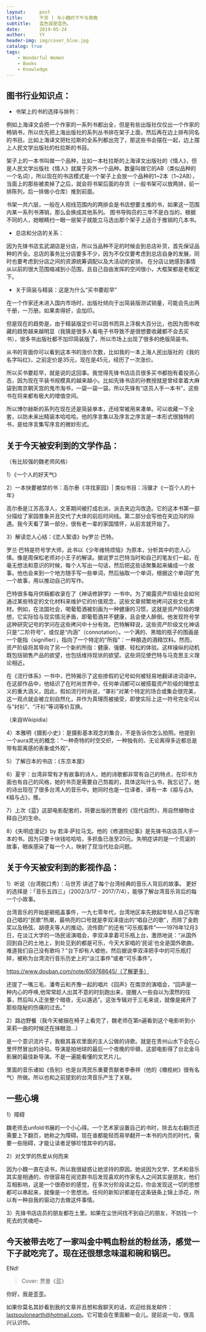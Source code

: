 ```yaml
---
layout:     post
title:      干货 | 与小魏的下午与夜晚
subtitle:   蓝色就是蓝色。
date:       2019-05-24
author:     YY
header-img: img/cover_blue.jpg
catalog: true
tags:
    - Wonderful Women
    - Books
    - Knowledge
---
```


## 图书行业知识点： 

- 书架上的书的选择与排列： 

例如上海译文会把一个作家的一系列书都出全，但是有些出版社仅仅出一个作家的畅销书，所以优先把上海出版社的系列丛书排在架子上面，然后再在边上排布同名的书目。比如上海译文把杜拉斯的全系列都出完了，那这些书会摆在一起，边上摆上人民文学出版社的杜拉斯的书目。 

架子上的一本书叫做一个品种，比如一本杜拉斯的上海译文出版社的《情人》，但是人民文学出版社《情人》就属于另外一个品种。数量叫做它的AB（类似品种的一个名词），所以现在的书店模式是一个架子上会放一个品种的1~2本（1~2AB），当面上的那些被卖掉了之后，就会将书架后面的存货（一般书架可以放两排，前一排陈列，后一排做小仓库）推到前面。 

书架一共六层，一般在人视线范围内的两排会是书店想要主推的书，如果这一范围内某一系列书滞销，那么会换成其他系列。 图书导购员的三年不是白当的，根据不同的人，她眼睛扫一眼一层架子就能立马选出那个架子上适合于推销的几本书。 

- 总店和分店的关系：

因为先锋书店玄武湖店是分店，所以当品种不足的时候会到总店补货，首先保证品种的齐全。总店的事务比分店要多不少，因为不仅仅要考虑到总店自身的发展，同时也要考虑到分店之间的资源统筹调配以及大活动的安排。
在分店让她感到事情从以前的很大范围缩减到小范围，且自己自由发挥的空间很小，大框架都是老板定下。 

- 关于简装与精装：这是为什么“买书要趁早” 

在一个作家还未进入国内市场时，出版社倾向于出简装版测试销量，可能会先出两千册，一万册。如果卖得好，会加印。 

但是现在的趋势是，由于精装版定价可以因书而异上浮极大百分比，也因为图书收藏的趋势越来越明显（我猜是很多人看电子书导致不是很想要收藏都不会去买书），很多书出版社都不加印简装版了，所以市场上出现了很多的绝版简装书。 

从书的背面你可以看到这本书的涨价次数，比如我的一本上海人民出版社的《我的名字叫红》，之前定价是35元，现在是45元，经历了一次涨价。 

所以买书要趁早，就是说的这回事。我觉得先锋书店店员很多买书都抱有着投资心态，因为现在平装书规模真的越来越小。比如先锋书店的孙教授就是曾经拿着大麻袋到南京朝天宫的鬼市淘书，一袋一袋一袋。所以先锋有“店员人手一本书”，这些书在将来都有极大的增值空间。

所以博尔赫斯的系列在现在还是简装单本，还经常被用来凑单。可以收藏一下全套，以防未来出精装本哈哈哈。他的序言集以及序言之序言是一本形式很独特的书，是给序言集写序言的微妙形式。

## 关于今天被安利到的文学作品：
（有比较强的魏老师风格）

1）《一个人的好天气》

2）一本快要被禁的书：高尔泰《寻找家园》| 类似书目：冯骥才《一百个人的十年》

高尔泰是江苏高淳人，文革期间被打成右派，派去夹边沟改造。它的这本书第一部分描绘了家园景象并且交代了大体的前后时间线。第二部分会写他在夹边沟的际遇。我今天看了第一部分，很有老一辈的家国情怀，从前言就开始了。

3）解读恋人心结：《恋人絮语》by罗兰·巴特。

罗兰·巴特是符号学大师，此书以《少年维特烦恼》为原本，分析其中的恋人心愫。像是周保松老师对小王子的解读。据说罗兰巴特当时和自己的笔友们一起，在毫无想法和意识的时候，每个人写出一句话，然后把这些话聚集起来编成一个故事。他也会来到一个地方随手写一些单词，然后抽取一个单词，根据这个单词扩充一个故事，用以推动自己的写作。

巴特很多每月供稿都收录在了《神话修辞学》一书中。为了揭露资产阶级社会如何通过某些特定的文化材料来维护它的价值观念，这些文章频繁地拷问这些文化素材。例如，在法国社会，喝葡萄酒被刻画为一种健康的习惯，这就是资产阶级的理想，它实际恰与现实情况矛盾，即葡萄酒并不健康，且会使人醉倒。他发现符号学这种研究记号的学问在这些拷问中十分有效。巴特解释说，这些资产阶级文化神话只是“二阶符号”，或仅是“内涵”（connotation）。一个满的、黑暗的瓶子的图画是一个能指（signifier），指向了一个特定的“所指”：一种酿造的酒精饮料。然而，资产阶级将其导向了另一个新的所指：健康、强健、轻松的体验。这样操纵的动机既包括销售产品的欲望，也包括维持现状的欲望。这些洞见使巴特与马克思主义理论相近。

在《流行体系》一书中，巴特揭示了这些掺假的记号如何被轻易地翻译进词语中。在这部作品中，他结识了在时尚世界中，任何单词都可以被搭载资产阶级的理想主义的重大涵义，因此，假如流行时尚说，“罩衫”对某个特定的场合或集会很完美，这一观点就会被立刻自然化，并作为真理而被接受，即使实际上这一符号完全可以与“衬衫”、“汗衫”等词等价互换。

（来自Wikipidia）

4）本雅明《摄影小史》：是摄影基本观念的集合，不是告诉你怎么拍照。他提到一个aura灵光的概念：“一种奇特的时空交织，一种独有的、无论离得多近都总是带有距离感的表象或外观”。

5）了解日本的书店：《东京本屋》

6）夏宇：台湾非常有才有故事的诗人，她的诗歌都非常有自己的特点，在印书方面也有自己的风格，她的书页是需要自己剪裁的，具体这叫什么书，我忘记了。她的诗出现在了很多台湾人的音乐中。她同时也是一位译者，译有一本《祖与占》。《祖与占》，推。

7）上次《蓝》这部电影配套的，将要出版的贾曼的《现代自然》，用自然植物诠释自己的生命。

8）《失明症漫记》by 若泽·萨拉马戈。他的《修道院纪事》是先锋书店店员人手一本的书。因为只要十块钱哈哈哈，多抓鱼已涨至20元。失明症讲的是一个荒诞的故事，眼疾感染了每一个人，映射了现当代社会问题。

## 关于今天被安利到的影视作品：

1）听说（台湾脱口秀）：马世芳 讲述了每个台湾经典的音乐人背后的故事。
更好的选择是：「音乐五四三」（2002/3/17 - 2017/7/4），能够了解台湾音乐背后的每一个小故事。

台湾音乐的开始是砸瓶盖事件，一九七零年代，台湾地区率先掀起年轻人自己写歌自己唱的“民歌”热潮，最响亮的口号就是李双泽提出的“唱自己的歌”，而除了金韵奖以及杨弦、胡德夫等人的推动，流传颇广的还有“可乐瓶事件”——1976年12月3日，在淡江大学的一场民谣演唱会，李双泽拿着可乐瓶上台，激昂地说：“从国外回到自己的土地上，到处见到的都是可乐，今天大家唱的’民谣’也全是国外歌曲，难道我们自己没有歌吗？”台下却有人嘘他，然后据说李双泽把手中的可乐瓶打碎，被称为台湾流行音乐历史上的“淡江事件”或者“可乐事件”。

https://www.douban.com/note/659768645/（了解更多）

还提了一嘴三毛、潘粤云和齐豫一起的唱片《回声》在南京的演唱会，“回声是一种内心的呼唤,他常常趁人出其不意的时刻跑出来，提醒人一些自以为漠然的往事，然后叫人正坐整个暗夜，无以遁逃”。这张专辑对于三毛来说，就像是揭开了那些隐秘的伤痛的过去。”

2）路边野餐（我今天被捆在椅子上看完了，魏老师在第n遍看到这个电影听到小茉莉一曲的时候还在抹眼泪…）

是一个意识流片子，我极其喜欢里面的主人公做的诗歌。就是在贵州山水下会在心里怦然冒出的诗句。导演是拍地球的最后一个夜晚的毕赣，这部电影得了台北金马影展的最佳新导演。不是一遍能看懂的文艺片儿。

里面的音乐诸如《告别》也是台湾民乐重要贡献者李泰祥（他的《橄榄树》很有名气）所做。所以也和之前提到的台湾音乐产生了关联。

## 一些心境

1）障碍

魏老师去unfold书展的一个小心得。一个艺术家设置自己的书时，除去左右翻页还需要上下翻页，她称之为障碍。现在谁都能轻而易举翻开一本书的内页的时代，需要一些阻碍，才能让读者足够珍惜其中的内容。

2）对文学的热爱从何而来

因为小魏一直在读书，所以我很疑惑让她坚持的原因。她说因为文学、艺术和音乐其实是相通的，你很容易在阅览群书后发现喜欢的作家名人之间其实是朋友，他们互相影响，这是一个很奇妙的感觉，在多次分阶段读之后，你会发现这一切的思想都可以串起来，就像是一个思想池。任何的新知识都是在这条链条上锦上添花，所以有一种自我的驱动力去做这件事情。

3）先锋书店店员的朋友都在土里。如果在尘世间找不到自己的朋友，不妨找一个死去的灵魂吧~

## 今天被带去吃了一家叫金中鸭血粉丝的粉丝汤，感觉一下子就吃完了。现在还很想念味道和碗和锅巴。

ENd!

> Cover: 贾曼《蓝》

你好，我是歪歪。

如果你莫名其妙看到我的文章并且想和我聊天的话，欢迎给我发邮件：lastsoulonearth@hotmail.com。它可能会在里面躺一会儿。提前说一句，很高兴认识你。
